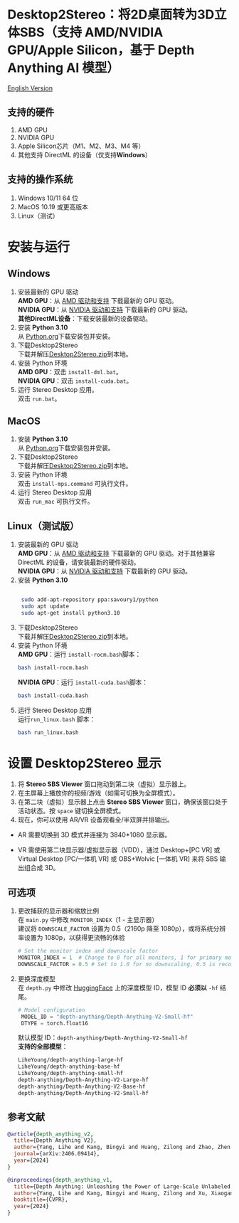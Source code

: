 # Desktop2Stereo：将2D桌面转为3D立体SBS（支持 AMD/NVIDIA GPU/Apple Silicon，基于 Depth Anything AI 模型）  
[English Version](./README.md)  

## 支持的硬件  
1. AMD GPU  
2. NVIDIA GPU  
3. Apple Silicon芯片（M1、M2、M3、M4 等） 
4. 其他支持 DirectML 的设备（仅支持**Windows**）  
## 支持的操作系统  
1. Windows 10/11 64 位  
2. MacOS 10.19 或更高版本  
3. Linux（测试） 

# 安装与运行  
## Windows  
1. 安装最新的 GPU 驱动  
   **AMD GPU**：从 [AMD 驱动和支持](https://www.amd.com/en/support/download/drivers.html) 下载最新的 GPU 驱动。  
   **NVIDIA GPU**：从 [NVIDIA 驱动和支持](https://www.nvidia.com/en-us/geforce/drivers/) 下载最新的 GPU 驱动。  
   **其他DirectML设备**：下载安装最新的设备驱动。  
2.  安装 **Python 3.10**  
从 [Python.org](https://www.python.org/ftp/python/3.10.11/python-3.10.11-amd64.exe)下载安装包并安装。  
3. 下载Desktop2Stereo  
   下载并解压[Desktop2Stereo.zip](https://github.com/lc700x/desktop2stereo/releases/latest)到本地。  
4. 安装 Python 环境  
   **AMD GPU**：双击 `install-dml.bat`。  
   **NVIDIA GPU**：双击 `install-cuda.bat`。  
5. 运行 Stereo Desktop 应用。  
   双击 `run.bat`。  

## MacOS
1. 安装 **Python 3.10**  
   从 [Python.org](https://www.python.org/ftp/python/3.10.11/python-3.10.11-macos11.pkg)下载安装包并安装。  
2. 下载Desktop2Stereo  
   下载并解压[Desktop2Stereo.zip](https://github.com/lc700x/desktop2stereo/releases/latest)到本地。  
3. 安装 Python 环境  
   双击 `install-mps.command` 可执行文件。  
4. 运行 Stereo Desktop 应用  
   双击 `run_mac` 可执行文件。  

## Linux（测试版）
1. 安装最新的 GPU 驱动  
   **AMD GPU**：从 [AMD 驱动和支持](https://www.amd.com/en/support/download/drivers.html) 下载最新的 GPU 驱动。对于其他兼容 DirectML 的设备，请安装最新的硬件驱动。  
   **NVIDIA GPU**：从 [NVIDIA 驱动和支持](https://www.nvidia.com/en-us/geforce/drivers/) 下载最新的 GPU 驱动。  
2. 安装 **Python 3.10**  
   ```bash
   
    sudo add-apt-repository ppa:savoury1/python
    sudo apt update
    sudo apt-get install python3.10
    ```
3. 下载Desktop2Stereo  
   下载并解压[Desktop2Stereo.zip](https://github.com/lc700x/desktop2stereo/releases/latest)到本地。  
4. 安装 Python 环境   
   **AMD GPU**：运行 `install-rocm.bash`脚本：  
   ```bash
   bash install-rocm.bash
   ```
   **NVIDIA GPU**：运行 `install-cuda.bash`脚本：  
   ```bash
   bash install-cuda.bash
   ```
6. 运行 Stereo Desktop 应用  
   运行`run_linux.bash` 脚本：  
   ```bash
   bash run_linux.bash
   ```

# 设置 Desktop2Stereo 显示
1. 将 **Stereo SBS Viewer** 窗口拖动到第二块（虚拟）显示器上。  
2. 在主屏幕上播放你的视频/游戏（如需可切换为全屏模式）。  
3. 在第二块（虚拟）显示器上点击 **Stereo SBS Viewer** 窗口，确保该窗口处于活动状态。按 `space` 键切换全屏模式。  
4. 现在，你可以使用 AR/VR 设备观看全/半双屏并排输出。  

- AR 需要切换到 3D 模式并连接为 3840\*1080 显示器。  

- VR 需使用第二块显示器/虚拟显示器（VDD），通过 Desktop+[PC VR] 或 Virtual Desktop [PC/一体机 VR] 或 OBS+Wolvic [一体机 VR] 来将 SBS 输出组合成 3D。  


## 可选项
1. 更改捕获的显示器和缩放比例  
   在 `main.py` 中修改 `MONITOR_INDEX`（1 - 主显示器）  
   建议将 `DOWNSCALE_FACTOR` 设置为 0.5（2160p 降至 1080p），或将系统分辨率设置为 1080p，以获得更流畅的体验
   ```python
   # Set the monitor index and downscale factor
   MONITOR_INDEX = 1  # Change to 0 for all monitors, 1 for primary monitor, ...
   DOWNSCALE_FACTOR = 0.5 # Set to 1.0 for no downscaling, 0.5 is recommended for performance
   ```

2. 更换深度模型  
   在 `depth.py` 中修改 [HuggingFace](https://huggingface.co/) 上的深度模型 ID，模型 ID **必须以** `-hf` 结尾。  
   ```python
   # Model configuration
    MODEL_ID = "depth-anything/Depth-Anything-V2-Small-hf"
    DTYPE = torch.float16
   ```
   默认模型 ID：`depth-anything/Depth-Anything-V2-Small-hf`  
   **支持的全部模型**：  
   ```Bash
   LiheYoung/depth-anything-large-hf
   LiheYoung/depth-anything-base-hf
   LiheYoung/depth-anything-small-hf
   depth-anything/Depth-Anything-V2-Large-hf
   depth-anything/Depth-Anything-V2-Base-hf
   depth-anything/Depth-Anything-V2-Small-hf
   ```

## 参考文献
```BIBTEX
@article{depth_anything_v2,
  title={Depth Anything V2},
  author={Yang, Lihe and Kang, Bingyi and Huang, Zilong and Zhao, Zhen and Xu, Xiaogang and Feng, Jiashi and Zhao, Hengshuang},
  journal={arXiv:2406.09414},
  year={2024}
}

@inproceedings{depth_anything_v1,
  title={Depth Anything: Unleashing the Power of Large-Scale Unlabeled Data},
  author={Yang, Lihe and Kang, Bingyi and Huang, Zilong and Xu, Xiaogang and Feng, Jiashi and Zhao, Hengshuang},
  booktitle={CVPR},
  year={2024}
}
```
